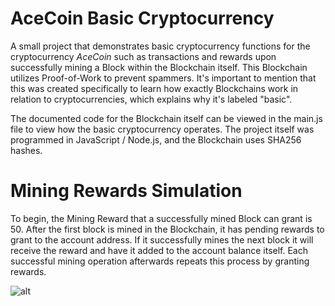 # AceCoin Basic Cryptocurrency
A small project that demonstrates basic cryptocurrency functions for the cryptocurrency *AceCoin* such as transactions and rewards upon successfully mining a Block within the Blockchain itself. This Blockchain utilizes Proof-of-Work to prevent spammers. It's important to mention that this was created specifically to learn how exactly Blockchains work in relation to cryptocurrencies, which explains why it's labeled "basic".

The documented code for the Blockchain itself can be viewed in the main.js file to view how the basic cryptocurrency operates.
The project itself was programmed in JavaScript / Node.js, and the Blockchain uses SHA256 hashes.


# Mining Rewards Simulation

To begin, the Mining Reward that a successfully mined Block can grant is 50.
After the first block is mined in the Blockchain, it has pending rewards to grant to the account address. If it successfully mines the next block it will receive the reward and have it added to the account balance itself. Each successful mining operation afterwards repeats this process by granting rewards. 

![alt](https://preview.ibb.co/cSFv5S/block.jpg)

